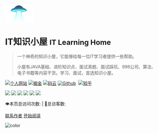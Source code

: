<!-- _coverpage.md -->
![logo](media/top-logo.png) 

# IT知识小屋 <small> IT Learning Home</small>

> 一个神奇的知识小屋，它能够给每一位IT学习者提供一些帮助。
> 
> 小屋有JAVA基础、进阶知识点、面试真题、面试踩坑、996公司、算法、电子书籍等内容干货。学习、面试，首选知识小屋。

<p >
	<a href="http://42.194.186.190/" title="个人网站" target="_blank">
		<img src="https://img.shields.io/badge/个人网站-IT学习日记-blue?style=plastic&amp;logoColor=fff&amp;logo=Creative%20Commons&amp;&amp;color=009688" alt="个人网站" /></a>
	<a href="https://juejin.cn/user/686575843556008/posts" title="IT学习日记" target="_blank">
		<img src="https://img.shields.io/badge/Juejin-%E6%8E%98%E9%87%91-9cf?style=plastic&amp;labelColor=2571be&amp;logoColor=226db8&amp;logo=jQuery&amp;logoColor=fff&amp;color=f2e99c" alt="掘金" /></a>
	<a href="https://gitee.com/it-learning-diary/dashboard/projects" title="IT学习日记" target="_blank">
		<img src="https://img.shields.io/badge/Gitee-%E7%A0%81%E4%BA%91-blue?style=plastic&amp;logoColor=fff&amp;logo=Gitee&amp;&amp;color=fedcba" alt="码云" /></a>
	<a href="https://github.com/it-learning-diary" title="IT学习日记" target="_blank">
		<img src="https://img.shields.io/badge/Github-Github-blue?style=plastic&amp;logoColor=fff&amp;logo=GitHub&amp;&amp;color=795548" alt="Github" /></a>
<a href="https://www.toutiao.com/c/user/token/MS4wLjABAAAAO-4GT9L9Pa_JFtVbskcr_x4fffrJ7zv17smAmU193Oc/?source=feed" title="IT学习日记" target="_blank">
		<img src="https://img.shields.io/badge/Top-%E4%BB%8A%E6%97%A5%E5%A4%B4%E6%9D%A1-9cf?style=plastic&amp;labelColor=3f7bb8&amp;&amp;logo=Apostrophe" alt="" /></a>
	<a href="https://www.zhihu.com/people/qin-wei-liang-31" title="IT学习日记" target="_blank">
		<img src="https://img.shields.io/badge/Zhihu-IT%E5%AD%A6%E4%B9%A0%E6%97%A5%E8%AE%B0-9cf?style=plastic&amp;labelColor=4793e1&amp;&amp;logo=Zhihu&amp;logoColor=fff" alt="知乎" /></a>
</p>

<p align="center">

![](https://img.shields.io/badge/OS-Linux-FCC624?style=flat-square&logo=linux&logoColor=ffffff)
![](https://img.shields.io/badge/JAVA-007396?style=flat-square&logo=java&logoColor=ffffff)
![](https://img.shields.io/badge/HTML-E34F26?style=flat-square&logo=html5&logoColor=ffffff)
![](https://img.shields.io/badge/CSS-1572B6?style=flat-square&logo=css3&logoColor=ffffff)
![](https://img.shields.io/badge/MySQL-4479A1?style=flat-square&logo=mysql&logoColor=ffffff)
![](https://img.shields.io/badge/PostgreSQL-336791?style=flat-square&logo=postgresql&logoColor=ffffff)	

</p>

<span id="busuanzi_container_site_pv" style="display: inline;">
    👁️本页总访问次数:<span id="busuanzi_value_site_pv"></span> 
</span>
<span id="busuanzi_container_site_uv" style="display: inline;"> 
    | 🧑总访客数: <span id="busuanzi_value_site_uv"></span>
</span>

[联系作者](https://mp.weixin.qq.com/s/x82ID5rw5coKD5ChSIL0hg) 
<a href="#README">开始阅读</a>

<!-- 背景图片 ![](media/bg.png) -->

![color](#aedbd7)







